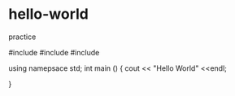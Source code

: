 # hello-world
practice

#include <iostream>
#include <iomanip>
#include <String>


using namepsace std;
int main () 
{
cout << "Hello World" <<endl;

}
